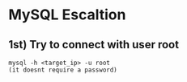 # MySQL Escaltion

## 1st) Try to connect with user root

	mysql -h <target_ip> -u root
	(it doesnt require a password)
